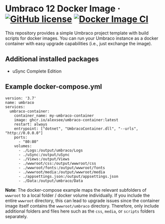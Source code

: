 # Umbraco 12 Docker Image &middot; [![GitHub license](https://img.shields.io/badge/license-MIT-blue.svg)](../LICENSE.md) [![Docker Image CI](https://github.com/alexsee/umbraco-container/actions/workflows/docker-image.yml/badge.svg)](https://github.com/alexsee/umbraco-container/actions/workflows/docker-image.yml)

This repository provides a simple Umbraco project template with build scripts for docker images.
You can run your Umbraco instance as a docker container with easy upgrade capabilities (i.e., just exchange the image).

## Additional installed packages
* uSync Complete Edition

## Example docker-compose.yml
```
version: '3.7'
name: umbraco
services:
  umbraco-container:
    container_name: my-umbraco-container
    image: ghcr.io/alexsee/umbraco-container:latest
    restart: always
    entrypoint: ["dotnet", "UmbracoContainer.dll", "--urls", "http://0.0.0.0"]
    ports:
      - "80:80"
    volumes:
      - ./Logs:/output/umbraco/Logs
      - ./uSync:/output/uSync
      - ./Views:/output/Views
      - ./wwwroot/css:/output/wwwroot/css
      - ./wwwroot/fonts:/output/wwwroot/fonts
      - ./wwwroot/media:/output/wwwroot/media
      - ./appsettings.json:/output/appsettings.json
      - ./Data:/output/umbraco/Data
```

**Note**: The docker-compose example maps the relevant subfolders of `wwwroot` to a local folder / docker volume individually. If you include the entire `wwwroot` directory, this can lead to upgrade issues since the container image itself contains the `wwwroot/umbraco` directory. Therefore, only include additional folders and files here such as the `css`, `media`, or `scripts` folders separately.
